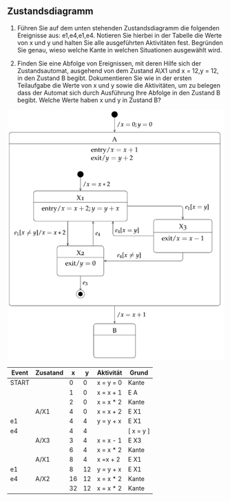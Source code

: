## Zustandsdiagramm

1. Führen Sie auf dem unten stehenden Zustandsdiagramm die folgenden Ereignisse aus:
    e1,e4,e1,e4. Notieren Sie hierbei in der Tabelle die Werte von x und y und halten Sie alle ausgeführten Aktivitäten fest.
    Begründen Sie genau, wieso welche Kante in welchen Situationen ausgewählt wird.
 
 2. Finden Sie eine Abfolge von Ereignissen, mit deren Hilfe sich der Zustandsautomat,
    ausgehend von dem Zustand A\X1 und x = 12,y = 12, in den Zustand B begibt.
    Dokumentieren Sie wie in der ersten Teilaufgabe die Werte von x und y sowie die Aktivitäten,
    um zu belegen dass der Automat sich durch Ausführung Ihre Abfolge in den Zustand B begibt. 
    Welche Werte haben x und y in Zustand B?
    
![Zustandsdiagramm](/Bilder/Zustandsdiagramm.PNG)

| Event | Zusatand | x | y | Aktivität | Grund   | 
|-------|----------|---|---|-----------|-------  |
|START  |          |0  |0  |x = y = 0  |Kante    |
|       |          |1  |0  |x = x + 1  |E A      |
|       |          |2  |0  |x = x * 2  |Kante    |
|       |A/X1      |4  |0  |x = x + 2  |E X1     |
|e1     |          |4  |4  |y = y + x  |E X1     |
|e4     |          |4  |4  |           |[ x = y ]|
|       |A/X3      |3  |4  |x = x - 1  |E X3     |
|       |          |6  |4  |x = x * 2  |Kante    |
|       |A/X1      |8  |4  |x =x + 2   |E X1     |
|e1     |          |8  |12 |y = y + x  |E X1     |
|e4     |A/X2      |16 |12 |x = x * 2  |Kante    |
|       |          |32 |12 |x = x * 2  |Kante    |  





